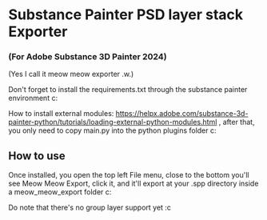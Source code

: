 # Substance Painter PSD layer stack Exporter

### (For Adobe Substance 3D Painter 2024)
(Yes I call it meow meow exporter .w.)

Don't forget to install the requirements.txt through the substance painter environment c:

How to install external modules: 
https://helpx.adobe.com/substance-3d-painter-python/tutorials/loading-external-python-modules.html
, after that, you only need to copy main.py into the python plugins folder c:

## How to use
Once installed, you open the top left File menu, 
close to the bottom you'll see Meow Meow Export, click it, and it'll export at your .spp directory
inside a meow_meow_export folder c:

Do note that there's no group layer support yet :c